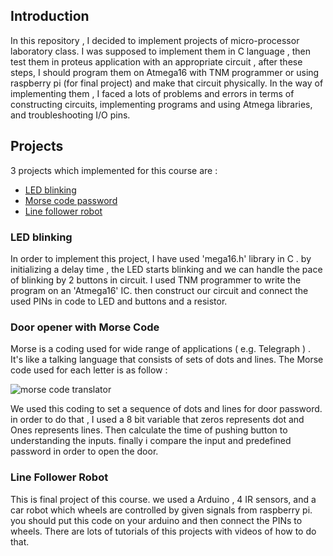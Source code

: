 ## Introduction
In this repository , I decided to implement projects of micro-processor laboratory class. I was supposed to implement them in C language , then test them in proteus application 
with an appropriate circuit , after these steps, I should program them on Atmega16 with TNM programmer or using raspberry pi (for final project) and make that circuit physically.
In the way of implementing them , I faced a lots of problems and errors in terms of constructing circuits, implementing programs and using Atmega libraries, and troubleshooting I/O pins.

## Projects
3 projects which implemented for this course are :
* [LED blinking](#LED_blinking)
* [Morse code password](#Morse_Code)
* [Line follower robot](#line_follower)


<a name="LED_blinking"></a>
### LED blinking
In order to implement this project, I have used 'mega16.h' library in C . by initializing a delay time , the LED starts blinking and we can handle the pace of blinking by 2 buttons in circuit. I used TNM programmer to write the program on an 'Atmega16' IC. then construct our circuit and connect the used PINs in code to LED and buttons and a resistor. 



<a name="Morse_COde"></a>
### Door opener with Morse Code
Morse is a coding used for wide range of applications ( e.g. Telegraph ) . It's like a talking language that consists of sets of dots and lines. The Morse code used for each letter is as follow :


![morse code translator](https://upload.wikimedia.org/wikipedia/commons/5/5a/EB1911_Telegraph_-_Morse_alphabets_-_international_code.jpg)


We used this coding to set a sequence of dots and lines for door password. in order to do that , I used a 8 bit variable that zeros represents dot and Ones represents lines. Then calculate the time of pushing button to understanding the inputs. finally i compare the input and predefined password in order to open the door.



<a name="line_follower"></a>
### Line Follower Robot
This is final project of this course. we used a Arduino , 4 IR sensors, and a car robot which wheels are controlled by given signals from raspberry pi. you should put this code on your arduino and then connect the PINs to wheels. There are lots of tutorials of this projects with videos of how to do that. 
